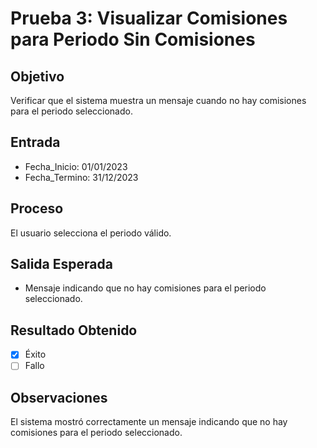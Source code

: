 # Prueba 3: Visualizar Comisiones para Periodo Sin Comisiones

## Objetivo
Verificar que el sistema muestra un mensaje cuando no hay comisiones para el periodo seleccionado.

## Entrada
- Fecha_Inicio: 01/01/2023
- Fecha_Termino: 31/12/2023

## Proceso
El usuario selecciona el periodo válido.

## Salida Esperada
- Mensaje indicando que no hay comisiones para el periodo seleccionado.

## Resultado Obtenido
- [X] Éxito
- [ ] Fallo

## Observaciones
El sistema mostró correctamente un mensaje indicando que no hay comisiones para el periodo seleccionado.

